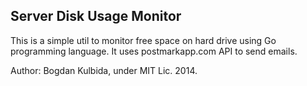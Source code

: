 ## Server Disk Usage Monitor

This is a simple util to monitor free space on hard drive using Go programming language. It uses postmarkapp.com API to send emails.

Author: Bogdan Kulbida, under MIT Lic. 2014.
